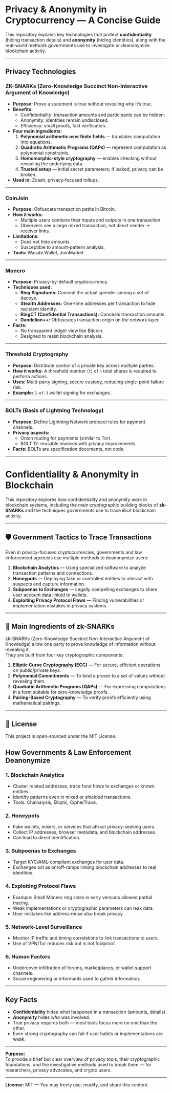 # Privacy & Anonymity in Cryptocurrency — A Concise Guide

This repository explains key technologies that protect **confidentiality** (hiding transaction details) and **anonymity** (hiding identities), along with the real-world methods governments use to investigate or deanonymize blockchain activity.

---

## Privacy Technologies

### **ZK-SNARKs** (Zero-Knowledge Succinct Non-Interactive Argument of Knowledge)
- **Purpose:** Prove a statement is true without revealing *why* it’s true.
- **Benefits:**  
  - Confidentiality: transaction amounts and participants can be hidden.  
  - Anonymity: identities remain undisclosed.  
  - Efficiency: small proofs, fast verification.  
- **Four main ingredients:**
  1. **Polynomial arithmetic over finite fields** — translates computation into equations.
  2. **Quadratic Arithmetic Programs (QAPs)** — represent computation as polynomial constraints.
  3. **Homomorphic-style cryptography** — enables checking without revealing the underlying data.
  4. **Trusted setup** — initial secret parameters; if leaked, privacy can be broken.
- **Used in:** Zcash, privacy-focused rollups.

---

### **CoinJoin**
- **Purpose:** Obfuscate transaction paths in Bitcoin.
- **How it works:**
  - Multiple users combine their inputs and outputs in one transaction.
  - Observers see a large mixed transaction, not direct sender → receiver links.
- **Limitations:**  
  - Does not hide amounts.  
  - Susceptible to amount-pattern analysis.  
- **Tools:** Wasabi Wallet, JoinMarket.

---

### **Monero**
- **Purpose:** Privacy-by-default cryptocurrency.
- **Techniques used:**
  - **Ring Signatures:** Conceal the actual spender among a set of decoys.
  - **Stealth Addresses:** One-time addresses per transaction to hide recipient identity.
  - **RingCT (Confidential Transactions):** Conceals transaction amounts.
  - **Dandelion++:** Obfuscates transaction origin on the network layer.
- **Facts:**  
  - No transparent ledger view like Bitcoin.  
  - Designed to resist blockchain analysis.

---

### **Threshold Cryptography**
- **Purpose:** Distribute control of a private key across multiple parties.
- **How it works:** A threshold number (`t`) of `n` total shares is required to perform actions.
- **Uses:** Multi-party signing, secure custody, reducing single-point failure risk.
- **Example:** `2-of-3` wallet signing for exchanges.

---

### **BOLTs** (Basis of Lightning Technology)
- **Purpose:** Define Lightning Network protocol rules for payment channels.
- **Privacy aspects:**  
  - Onion routing for payments (similar to Tor).  
  - BOLT 12: reusable invoices with privacy improvements.
- **Facts:** BOLTs are specification documents, not code.

---


# Confidentiality & Anonymity in Blockchain

This repository explores how confidentiality and anonymity work in blockchain systems, including the main cryptographic building blocks of **zk-SNARKs** and the techniques governments use to trace illicit blockchain activity.

---

## 🛡 Government Tactics to Trace Transactions
Even in privacy-focused cryptocurrencies, governments and law enforcement agencies use multiple methods to deanonymize users:

1. **Blockchain Analytics** — Using specialized software to analyze transaction patterns and connections.
2. **Honeypots** — Deploying fake or controlled entities to interact with suspects and capture information.
3. **Subpoenas to Exchanges** — Legally compelling exchanges to share user account data linked to wallets.
4. **Exploiting Privacy Protocol Flaws** — Finding vulnerabilities or implementation mistakes in privacy systems.

---

## 🔑 Main Ingredients of zk-SNARKs
zk-SNARKs (Zero-Knowledge Succinct Non-Interactive Argument of Knowledge) allow one party to prove knowledge of information without revealing it.  
They are built from four key cryptographic components:

1. **Elliptic Curve Cryptography (ECC)** — For secure, efficient operations on public/private keys.
2. **Polynomial Commitments** — To bind a prover to a set of values without revealing them.
3. **Quadratic Arithmetic Programs (QAPs)** — For expressing computations in a form suitable for zero-knowledge proofs.
4. **Pairing-Based Cryptography** — To verify proofs efficiently using mathematical pairings.

---

## 📜 License
This project is open-sourced under the MIT License.



## How Governments & Law Enforcement Deanonymize

### **1. Blockchain Analytics**
- Cluster related addresses, trace fund flows to exchanges or known entities.
- Identify patterns even in mixed or shielded transactions.
- Tools: Chainalysis, Elliptic, CipherTrace.

### **2. Honeypots**
- Fake wallets, mixers, or services that attract privacy-seeking users.
- Collect IP addresses, browser metadata, and blockchain addresses.
- Can lead to direct identification.

### **3. Subpoenas to Exchanges**
- Target KYC/AML-compliant exchanges for user data.
- Exchanges act as on/off-ramps linking blockchain addresses to real identities.

### **4. Exploiting Protocol Flaws**
- Example: Small Monero ring sizes in early versions allowed partial tracing.
- Weak implementations or cryptographic parameters can leak data.
- User mistakes like address reuse also break privacy.

### **5. Network-Level Surveillance**
- Monitor IP traffic and timing correlations to link transactions to users.
- Use of VPN/Tor reduces risk but is not foolproof.

### **6. Human Factors**
- Undercover infiltration of forums, marketplaces, or wallet support channels.
- Social engineering or informants used to gather information.

---

## Key Facts
- **Confidentiality** hides *what* happened in a transaction (amounts, details).
- **Anonymity** hides *who* was involved.
- True privacy requires both — most tools focus more on one than the other.
- Even strong cryptography can fail if user habits or implementations are weak.

---

**Purpose:**  
To provide a brief but clear overview of privacy tools, their cryptographic foundations, and the investigative methods used to break them — for researchers, privacy advocates, and crypto users.

---

**License:** MIT — You may freely use, modify, and share this content.
